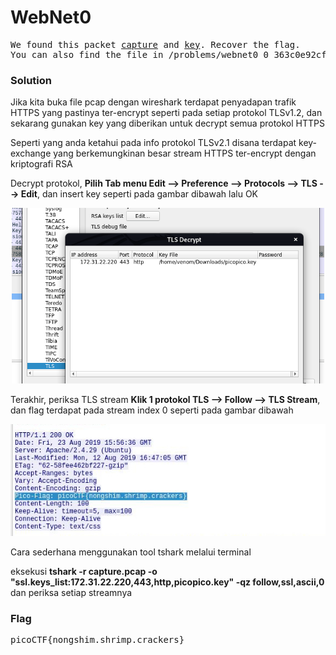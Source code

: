 <h1><b>WebNet0</h1></b>
<pre>
We found this packet <a href='https://2019shell1.picoctf.com/static/470e17b168561f9eabdfa95e412dbe10/capture.pcap'>capture</a> and <a href='https://2019shell1.picoctf.com/static/470e17b168561f9eabdfa95e412dbe10/picopico.key'>key</a>. Recover the flag. 
You can also find the file in /problems/webnet0_0_363c0e92cf19b68e5b5c14efb37ed786.
</pre>
<h3><b>Solution</b></h3>
<p>Jika kita buka file pcap dengan wireshark terdapat penyadapan trafik HTTPS yang pastinya ter-encrypt seperti pada setiap protokol TLSv1.2, dan sekarang gunakan key yang diberikan untuk decrypt semua protokol HTTPS</p>
<p>Seperti yang anda ketahui pada info protokol TLSv2.1 disana terdapat key-exchange yang berkemungkinan besar stream HTTPS ter-encrypt dengan kriptografi RSA</p>
<p>Decrypt protokol, <b>Pilih Tab menu Edit --> Preference --> Protocols --> TLS --> Edit</b>, dan insert key seperti pada gambar dibawah lalu OK</p>
<p align="center">
  <img width='500' src="https://github.com/enomarozi/CTF-Writeup/blob/master/Wireshark/Images/WebNet0_3.jpg">
</p>
<p>Terakhir, periksa TLS stream <b>Klik 1 protokol TLS --> Follow --> TLS Stream</b>, dan flag terdapat pada stream index 0 seperti pada gambar dibawah<p>
<p align="center">
  <img src="https://github.com/enomarozi/CTF-Writeup/blob/master/Wireshark/Images/WebNet0_2.jpg">
</p>
<p>Cara sederhana menggunakan tool tshark melalui terminal</p> 
<p>eksekusi <b>tshark -r capture.pcap -o "ssl.keys_list:172.31.22.220,443,http,picopico.key" -qz follow,ssl,ascii,0</b> dan periksa setiap streamnya</p>
<h3><b>Flag</b></h3>
<pre>
picoCTF{nongshim.shrimp.crackers}
</pre>
